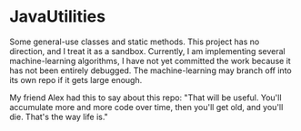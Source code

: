 JavaUtilities
=============

Some general-use classes and static methods. This project has no direction, and I treat it as a sandbox. Currently, I am implementing several machine-learning algorithms, I have not yet committed the work because it has not been entirely debugged. The machine-learning may branch off into its own repo if it gets large enough.

My friend Alex had this to say about this repo: "That will be useful. You'll accumulate more and more code over time, then you'll get old, and you'll die. That's the way life is."